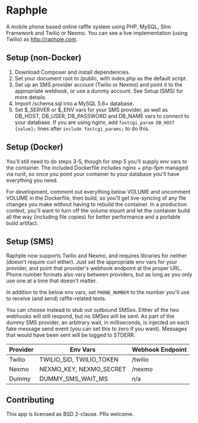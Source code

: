 # Raphple

A mobile phone based online raffle system using PHP, MySQL, Slim Framework and Twilio or Nexmo. You can see a live
implementation (using Twilio) as http://raphple.com.

## Setup (non-Docker)

1. Download Composer and install dependencies.
2. Set your document root to /public, with index.php as the default script.
3. Set up an SMS provider account (Twilio or Nexmo) and point it to the appropriate webhook, or use a dummy account.
See Setup (SMS) for more details.
4. Import /schema.sql into a MySQL 5.6+ database.
5. Set $_SERVER or $_ENV vars for your SMS provider,
as well as DB_HOST, DB_USER, DB_PASSWORD and DB_NAME vars to connect to your database. If you are
using nginx, add `fastcgi_param DB_HOST {value};` lines after `include fastcgi_params;` to do this.

## Setup (Docker)

You'll still need to do steps 3-5, though for step 5 you'll supply env vars to the container. The included Dockerfile
includes nginx + php-fpm managed via runit, so once you point your container to your database you'll have everything
you need.

For development, comment out everything below VOLUME and uncomment VOLUME in the Dockerfile, then build, so you'll get
live-syncing of any file changes you make without having to rebuild the container. In a production context, you'll
want to turn off the volume mount and let the container build all the way (including file copies) for better
performance and a portable build artifact.

## Setup (SMS)

Raphple now supports Twilio and Nexmo, and requires libraries for neither (doesn't require curl either). Just set the
appropriate env vars for your provider, and point that provider's webhook endpoint at the proper URL. Phone number
formats also vary between providers, but as long as you only use one at a time that doesn't matter.

In addition to the below env vars, set `PHONE_NUMBER` to the number you'll use to receive (and send) raffle-related
texts.

You can choose instead to stub out outbound SMSes. EIther of the two webhooks will still respond, but no SMSes will
be sent. As part of the dummy SMS provider, an arbitrary wait, in milliseconds, is injected on each fake message
send event (you can set this to zero if you want). Messages that would have been sent will be logged to STDERR.

| Provider | Env Vars | Webhook Endpoint |
| --- | --- | --- |
| Twilio | TWILIO_SID, TWILIO_TOKEN | /twilio |
| Nexmo | NEXMO_KEY, NEXMO_SECRET | /nexmo |
| Dummy | DUMMY_SMS_WAIT_MS | n/a |

## Contributing

This app is licensed as BSD 2-clause. PRs welcome.
